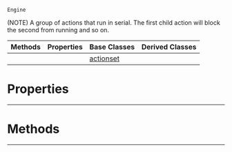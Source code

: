  `Engine`

(NOTE) A group of actions that run in serial. The first child action will block the second from running and so on.

|Methods|Properties|Base Classes|Derived Classes|
|---|---|---|---|
| | |[actionset](https://plasmaengine.github.io/PlasmaDocs/Plasma1/C++/code_reference/class_reference/actionset.md)| |


 #  Properties


---  
 #  Methods


---  
 

 